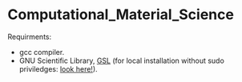 # Computational_Material_Science

Requirments: 
- gcc compiler. 
- GNU Scientific Library, [GSL](https://www.gnu.org/software/gsl/doc/html/) (for local installation without sudo priviledges: [look here!](https://coral.ise.lehigh.edu/jild13/2016/07/11/hello/)).
